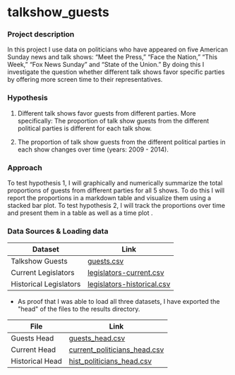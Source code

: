 # talkshow_guests

### Project description

In this project I use data on politicians who have appeared on five American Sunday news and talk shows: “Meet the Press,” “Face the Nation,” “This Week,” “Fox News Sunday” and “State of the Union.” By doing this I investigate the question whether different talk shows favor specific parties by offering more screen time to their representatives.  

### Hypothesis

1. Different talk shows favor guests from different parties. More specifically: The proportion of talk show guests from the different political parties is different for each talk show.

2. The proportion of talk show guests from the different political parties in each show changes over time (years: 2009 - 2014).

### Approach

To test hypothesis 1, I will graphically and numerically summarize the total proportions of guests from different parties for all 5 shows. To do this I will report the proportions in a markdown table and visualize them using a stacked bar plot. To test hypothesis 2, I will track the proportions over time and present them in a table as well as a time plot .

### Data Sources & Loading data

|Dataset|Link|
|---|---|
|Talkshow Guests|[guests.csv](https://github.com/TheUpshot/Sunday-Shows)|
|Current Legislators|[legislators-current.csv](https://github.com/unitedstates/congress-legislators)|
|Historical Legislators|[legislators-historical.csv](https://github.com/unitedstates/congress-legislators)|


* As proof that I was able to load all three datasets, I have exported the "head" of the files to the results directory.

|File|Link|
|---|---|
|Guests Head|[guests_head.csv](results/guests_head.csv)|
|Current Head|[current_politicians_head.csv](results/current_politicians_head.csv)|
|Historical Head|[hist_politicians_head.csv](results/hist_politicians_head.csv)|
